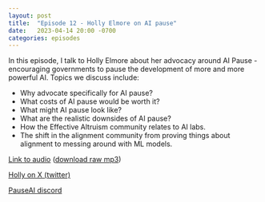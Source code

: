```yaml
---
layout: post
title:  "Episode 12 - Holly Elmore on AI pause"
date:   2023-04-14 20:00 -0700
categories: episodes
---
```


In this episode, I talk to Holly Elmore about her advocacy around AI Pause - encouraging governments to pause the development of more and more powerful AI. Topics we discuss include:
 - Why advocate specifically for AI pause?
 - What costs of AI pause would be worth it?
 - What might AI pause look like?
 - What are the realistic downsides of AI pause?
 - How the Effective Altruism community relates to AI labs.
 - The shift in the alignment community from proving things about alignment to messing around with ML models.

[Link to audio](https://podcasts.google.com/feed/aHR0cHM6Ly9mZWVkcy5saWJzeW4uY29tLzQzODA4MS9yc3M/episode/YjlkM2UzY2YtMzY3Ny00MmZlLTljNGItY2Q0MjJhOGI5ZWUz) ([download raw mp3](https://www.dropbox.com/scl/fi/4ozhi3nyggfr71vp7d6mt/HollyElmore_final.mp3?rlkey=82zlv9k4gzjpawu12aqiataai&dl=0))

[Holly on X (twitter)](https://x.com/ilex_ulmus)

[PauseAI discord](https://discord.com/invite/6ZRyEnfAHB)
